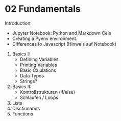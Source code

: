 # 02 Fundamentals

Introduction: 
- Jupyter Notebook: Python and Markdown Cels
- Creating a Pyenv environment.
- Differences to Javascript (Hinweis auf Notebook)


1. Basics I:
    - Defining Variables 
    - Printing Variables
    - Basic Calulations
    - Data Types
    - Strings?
2. Basics II:
    - Kontrollstrukturen (if/else)
    - Schlaufen / Loops
3. Lists
4. Disctionaries
5. Functions

